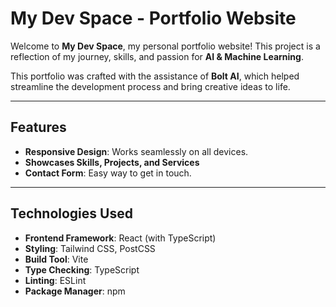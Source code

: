# My Dev Space - Portfolio Website

Welcome to **My Dev Space**, my personal portfolio website! This project is a reflection of my journey, skills, and passion for **AI & Machine Learning**.

This portfolio was crafted with the assistance of **Bolt AI**, which helped streamline the development process and bring creative ideas to life.

---

## Features

- **Responsive Design**: Works seamlessly on all devices.
- **Showcases Skills, Projects, and Services**
- **Contact Form**: Easy way to get in touch.

---

## Technologies Used

- **Frontend Framework**: React (with TypeScript)
- **Styling**: Tailwind CSS, PostCSS
- **Build Tool**: Vite
- **Type Checking**: TypeScript
- **Linting**: ESLint
- **Package Manager**: npm
